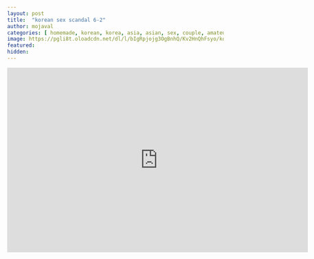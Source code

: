 ```yaml
---
layout: post
title:  "korean sex scandal 6-2"
author: mojaval
categories: [ homemade, korean, korea, asia, asian, sex, couple, amateur, scandal, motel, adult, self, camera, real, big dick, hardcore ]
image: https://pgli8t.oloadcdn.net/dl/l/bIgRpjojg3OgBnhQ/Kv2HnQhFsyo/korean-sex-scandal-6-2___39d6f2c15b97b3d5a1584f8a5bc93fe7310db2db.mp4_splash.jpg?mime=true
featured: 
hidden: 
---
```


<iframe src="https://openload.co/embed/SH17Hb6H2T0/korean-sex-scandal-6-2___39d6f2c15b97b3d5a1584f8a5bc93fe7310db2db.mp4" scrolling="no" frameborder="0" width="700" height="430" allowfullscreen="true" webkitallowfullscreen="true" mozallowfullscreen="true"></iframe>